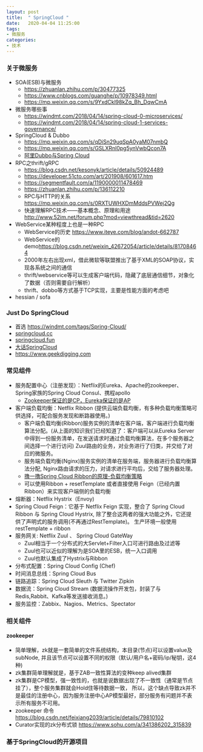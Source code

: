 ```yaml
---
layout: post
title:  " SpringCloud "
date:   2020-04-04 11:25:00
tags:
- 微服务
categories:
- 技术
---
```

### 关于微服务
- SOA(ESB)与微服务
    - <https://zhuanlan.zhihu.com/p/30477325>
    - <https://www.cnblogs.com/guanghe/p/10978349.html>
    - <https://mp.weixin.qq.com/s/9YxdCkl98kZq_Bh_DqwCmA>
- 微服务哪些事
    - <https://windmt.com/2018/04/14/spring-cloud-0-microservices/>
    - <https://windmt.com/2018/04/14/spring-cloud-1-services-governance/>
- SpringCloud & Dubbo
    - <https://mp.weixin.qq.com/s/qDiSn29uqSpA0yaM07nmbQ>
    - <https://mp.weixin.qq.com/s/GSLXRnl0pg5ynVwbQcon7A>
    - [阿里Dubbo与Spring Cloud][dubbo-update-again]
- RPC之thrift/gRPC
    - <https://blog.csdn.net/kesonyk/article/details/50924489>
    - <https://developer.51cto.com/art/201908/601617.htm>
    - <https://segmentfault.com/a/1190000011478469>
    - <https://zhuanlan.zhihu.com/p/136112210>
    - RPC与HTTP的关系 <https://mp.weixin.qq.com/s/0RXTUWHXDmMddsPVWej2Qg>
    - 快速理解RPC技术——基本概念、原理和用途 <http://www.52im.net/forum.php?mod=viewthread&tid=2620>
- WebService某种程度上也是一种RPC
    - WebService的历史 <https://www.iteye.com/blog/andot-662787>
    - WebService的demo<https://blog.csdn.net/weixin_42672054/article/details/81708464>
    - 2000年左右出现xml，借此微软等联盟推出了基于XML的SOAP协议，实现各系统之间的通信
    - thrift/webservice等可以生成客户端代码，隐藏了底层通信细节，对象化了数据（否则需要自行解析）
    - thrift、dobbo等方式基于TCP实现，主要是性能方面的考虑吧
- hessian / sofa
    
### Just Do SpringCloud
- 首选 <https://windmt.com/tags/Spring-Cloud/>
- [springcloud.cc][springcloud.cc]
- [springcloud.fun][springcloud.fun]
- [大话SpringCloud][763040709]
- <https://www.geekdigging.com>

### 常见组件
- 服务配置中心（注册发现）：Netflix的Eureka、Apache的zookeeper、Spring家族的Spring Cloud Consul、携程apollo
    - [Zookeeper保证的是CP，Eureka保证的是AP][5c5753d2aeb0]  
- 客户端负载均衡：Netflix Ribbon (提供云端负载均衡，有多种负载均衡策略可供选择，可配合服务发现和断路器使用。)
    - 客户端负载均衡(Ribbon)服务实例的清单在客户端，客户端进行负载均衡算法分配。(从上面的知识我们已经知道了：客户端可以从Eureka Server中得到一份服务清单，在发送请求时通过负载均衡算法，在多个服务器之间选择一个进行访问)
      Zuul路由的业务，对业务进行了归类，并交给了对应的微服务。
    - 服务端负载均衡(Nginx)服务实例的清单在服务端，服务器进行负载均衡算法分配,
      Nginx路由请求的压力，对请求进行平均后，交给了服务器处理。
    - [撸一撸Spring Cloud Ribbon的原理-负载均衡策略][8477781]
    - 可以使用Ribbon + resetTemplate 或者直接使用 Feign（已经内置Ribbon）来实现客户端侧的负载均衡
- 熔断器：Netflix Hystrix（Envoy)
- Spring Cloud Feign：它基于 Netflix Feign 实现，整合了 Spring Cloud Ribbon 与 Spring Cloud Hystrix, 除了整合这两者的强大功能之外，它还提 供了声明式的服务调用(不再通过RestTemplate)。
    生产环境一般使用restTemplate + ribbon
- 服务网关: Netflix Zuul  、 Spring Cloud GateWay
    - Zuul相当于一个分布式的大Servlet+Filter入口可进行路由及过滤等
    - Zuul也可以近似的理解为是SOA里的ESB，统一入口调用
    - Zuul也默认集成了Hystrix与Ribbon
- 分布式配置：Spring Cloud Config (Chef)
- 时间消息总线：Spring Cloud Bus
- 链路追踪：Spring Cloud Sleuth 与 Twitter Zipkin
- 数据流：Spring Cloud Stream (数据流操作开发包，封装了与Redis,Rabbit、Kafka等发送接收消息。)
- 服务监控：Zabbix、Nagios、Metrics、Spectator

### 相关组件
#### zookeeper
- 简单理解，zk就是一套简单的文件系统结构，本目录(节点)可以设置value及subNode,
  并且该节点可以设置不同的权限（默认/用户名+密码/ip/秘钥，这4种)
- zk集群简单理解就是，基于ZAB一致性算法的变种keep alived集群
- zk集群是CP模型，强一致性的，也就是说数据出现了不一致性（通常是节点挂了），整个服务集群就会Hold住等待数据一致，
  所以，这个缺点导致zk并不是最佳的注册中心，因为服务注册中心AP模型最好，部分服务有问题并不表示所有服务不可用。
- zookeeper 命令 <https://blog.csdn.net/feixiang2039/article/details/79810102>
- Curator实现的zk分布式锁 <https://www.sohu.com/a/341386202_315839>

### 基于SpringCloud的开源项目

[5c5753d2aeb0]: https://www.jianshu.com/p/5c5753d2aeb0
[springcloud.cc]: https://www.springcloud.cc/
[springcloud.fun]: http://springcloud.fun
[763040709]: https://www.zhihu.com/question/283286745/answer/763040709
[dubbo-update-again]: http://www.ityouknow.com/springcloud/2017/11/20/dubbo-update-again.html
[8477781]: https://www.cnblogs.com/kongxianghai/p/8477781.html


